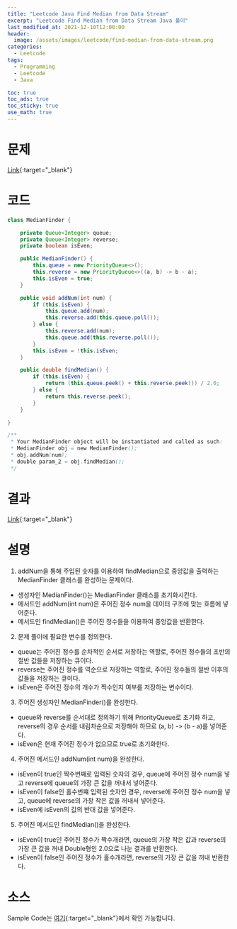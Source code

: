 ```yaml
---
title: "Leetcode Java Find Median from Data Stream"
excerpt: "Leetcode Find Median from Data Stream Java 풀이"
last_modified_at: 2021-12-10T12:00:00
header:
  image: /assets/images/leetcode/find-median-from-data-stream.png
categories:
  - Leetcode
tags:
  - Programming
  - Leetcode
  - Java

toc: true
toc_ads: true
toc_sticky: true
use_math: true
---
```

# 문제
[Link](https://leetcode.com/problems/find-median-from-data-stream/){:target="_blank"}

# 코드
```java
class MedianFinder {

	private Queue<Integer> queue;
	private Queue<Integer> reverse;
	private boolean isEven;

	public MedianFinder() {
		this.queue = new PriorityQueue<>();
		this.reverse = new PriorityQueue<>((a, b) -> b - a);
		this.isEven = true;
	}

	public void addNum(int num) {
		if (this.isEven) {
			this.queue.add(num);
			this.reverse.add(this.queue.poll());
		} else {
			this.reverse.add(num);
			this.queue.add(this.reverse.poll());
		}
		this.isEven = !this.isEven;
	}

	public double findMedian() {
		if (this.isEven) {
			return (this.queue.peek() + this.reverse.peek()) / 2.0;
		} else {
			return this.reverse.peek();
		}
	}

}

/**
 * Your MedianFinder object will be instantiated and called as such:
 * MedianFinder obj = new MedianFinder();
 * obj.addNum(num);
 * double param_2 = obj.findMedian();
 */
```

# 결과
[Link](https://leetcode.com/submissions/detail/599609758/){:target="_blank"}

# 설명
1. addNum을 통해 주입된 숫자를 이용하여 findMedian으로 중앙값을 출력하는 MedianFinder 클래스를 완성하는 문제이다.
- 생성자인 MedianFinder()는 MedianFinder 클래스를 초기화시킨다.
- 메서드인 addNum(int num)은 주어진 정수 num을 데이터 구조에 맞는 흐름에 넣어준다.
- 메서드인 findMedian()은 주어진 정수들을 이용하여 중앙값을 반환한다.

2. 문제 풀이에 필요한 변수를 정의한다.
- queue는 주어진 정수를 순차적인 순서로 저장하는 역할로, 주어진 정수들의 초반의 절반 값들을 저장하는 큐이다.
- reverse는 주어진 정수를 역순으로 저장하는 역할로, 주어진 정수들의 절반 이후의 값들을 저장하는 큐이다.
- isEven은 주어진 정수의 개수가 짝수인지 여부를 저장하는 변수이다.

3. 주어진 생성자인 MedianFinder()를 완성한다.
- queue와 reverse를 순서대로 정의하기 위해 PriorityQueue로 초기화 하고, reverse의 경우 순서를 내림차순으로 저장해야 하므로 (a, b) -> (b - a)를 넣어준다.
- isEven은 현재 주어진 정수가 없으므로 true로 초기화한다.

4. 주어진 메서드인 addNum(int num)을 완성한다.
- isEven이 true인 짝수번째로 입력된 숫자의 경우, queue에 주어진 정수 num을 넣고 reverse에 queue의 가장 큰 값을 꺼내서 넣어준다.
- isEven이 false인 홀수번쨰 입력된 숫자인 경우, reverse에 주어진 정수 num을 넣고, queue에 reverse의 가장 작은 값을 꺼내서 넣어준다.
- isEven에 isEven의 값의 반대 값을 넣어준다.

5. 주어진 메서드인 findMedian()을 완성한다.
- isEven이 true인 주어진 정수가 짝수개라면, queue의 가장 작은 값과 reverse의 가장 큰 값을 꺼내 Double형인 2.0으로 나눈 결과를 반환한다.
- isEven이 false인 주어진 정수가 홀수개라면, reverse의 가장 큰 값을 꺼내 반환한다.

# 소스
Sample Code는 [여기](https://github.com/GracefulSoul/leetcode/blob/master/src/main/java/gracefulsoul/problems/FindMedianFromDataStream.java){:target="_blank"}에서 확인 가능합니다.